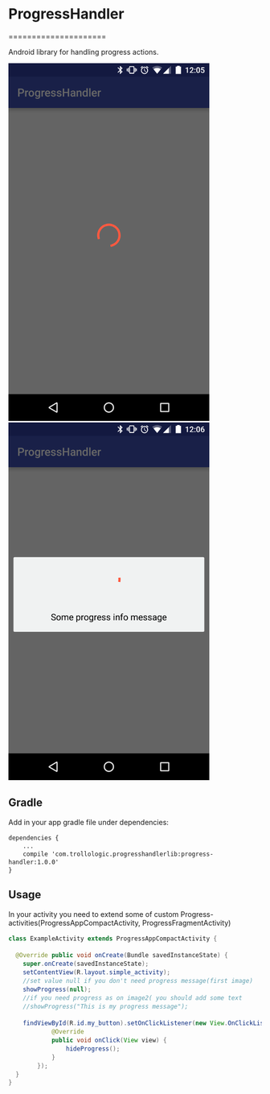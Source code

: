 # ProgressHandler
=====================


Android library for handling progress actions.

![alt tag](https://raw.githubusercontent.com/Trollologic/ProgressHandler/d9412d45645f9030adb81532a9d6e97d2eb4d7c5/progress_without_message.png)
![alt tag](https://raw.githubusercontent.com/Trollologic/ProgressHandler/d9412d45645f9030adb81532a9d6e97d2eb4d7c5/progress_with_message.png)


Gradle
------

Add in your app gradle file under dependencies:
```
dependencies {
    ...
    compile 'com.trollologic.progresshandlerlib:progress-handler:1.0.0'
}
```

Usage
-----
In your activity you need to extend some of custom Progress-activities(ProgressAppCompactActivity, ProgressFragmentActivity)
```java
class ExampleActivity extends ProgressAppCompactActivity {

  @Override public void onCreate(Bundle savedInstanceState) {
    super.onCreate(savedInstanceState);
    setContentView(R.layout.simple_activity);
    //set value null if you don't need progress message(first image)
    showProgress(null);
    //if you need progress as on image2( you should add some text
    //showProgress("This is my progress message");

    findViewById(R.id.my_button).setOnClickListener(new View.OnClickListener() {
            @Override
            public void onClick(View view) {
                hideProgress();
            }
        });
  }
}
```



